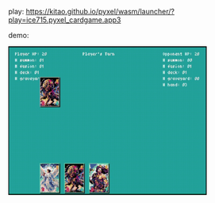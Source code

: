 play: https://kitao.github.io/pyxel/wasm/launcher/?play=ice715.pyxel_cardgame.app3

demo:

<img src="demo.gif" width=400>

